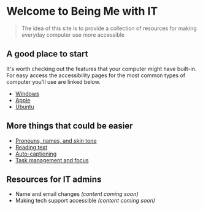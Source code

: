 # Welcome to Being Me with IT

> The idea of this site is to provide a collection of resources for making everyday computer use more accessible

## A good place to start

It's worth checking out the features that your computer might have built-in. For easy access the accessibility pages for the most common types of computer you'll use are linked below.
- [Windows](https://www.microsoft.com/en-us/accessibility/windows?activetab=pivot_1%3aprimaryr2)
- [Apple](https://www.apple.com/accessibility/)
- [Ubuntu](https://help.ubuntu.com/community/Accessibility)

## More things that could be easier
- [Pronouns, names, and skin tone](https://github.com/GleebleNeeble/BeingMeWithIT/blob/gh-pages/personalisation.md)
- [Reading text](https://github.com/GleebleNeeble/BeingMeWithIT/blob/gh-pages/readability.md)
- [Auto-captioning](https://github.com/GleebleNeeble/BeingMeWithIT/blob/gh-pages/autocaptioning.md)
- [Task management and focus](https://github.com/GleebleNeeble/BeingMeWithIT/blob/gh-pages/tasks.md)


## Resources for IT admins
- Name and email changes *(content coming soon)*
- Making tech support accessible *(content coming soon)*
